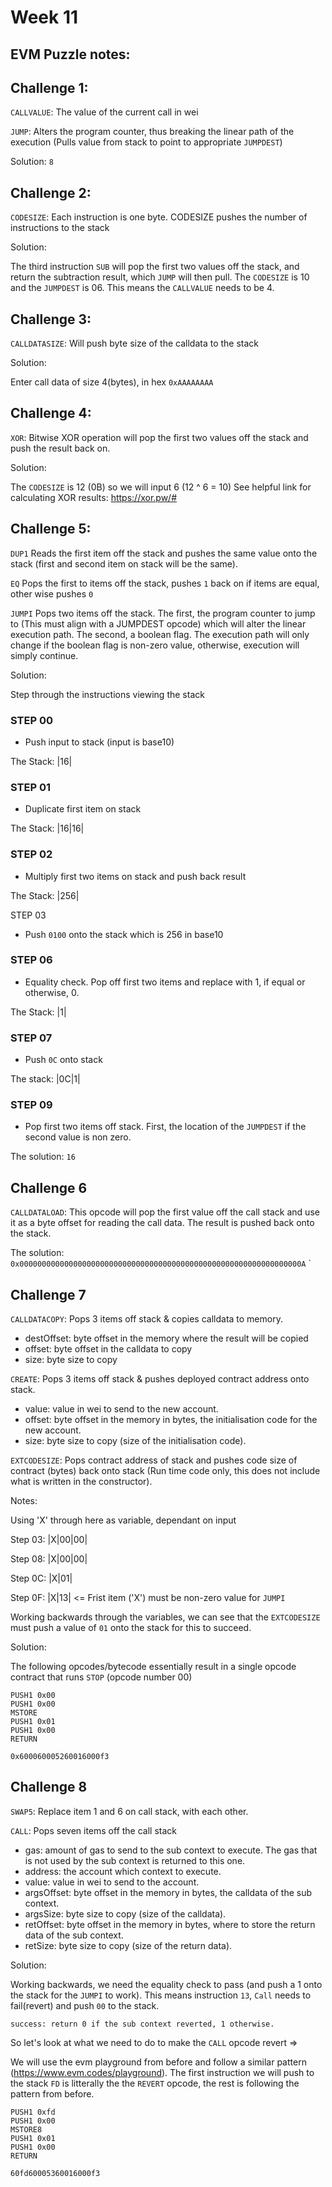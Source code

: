 # Week 11

## EVM Puzzle notes:

## Challenge 1:

`CALLVALUE`: The value of the current call in wei

`JUMP`: Alters the program counter, thus breaking the linear path of the execution (Pulls value from stack to point to appropriate `JUMPDEST`)

Solution: `8`

## Challenge 2:

`CODESIZE`: Each instruction is one byte. CODESIZE pushes the number of instructions to the stack

Solution:

The third instruction `SUB` will pop the first two values off the stack, and return the subtraction result, which `JUMP` will then pull. The `CODESIZE` is 10 and the `JUMPDEST` is 06. This means the `CALLVALUE` needs to be 4.

## Challenge 3:

`CALLDATASIZE`: Will push byte size of the calldata to the stack

Solution:

Enter call data of size 4(bytes), in hex `0xAAAAAAAA`

## Challenge 4:

`XOR`: Bitwise XOR operation will pop the first two values off the stack and push the result back on.

Solution:

The `CODESIZE` is 12 (0B) so we will input 6 (12 ^ 6 = 10)
See helpful link for calculating XOR results: https://xor.pw/#

## Challenge 5:

`DUP1` Reads the first item off the stack and pushes the same value onto the stack (first and second item on stack will be the same).

`EQ` Pops the first to items off the stack, pushes `1` back on if items are equal, other wise pushes `0`

`JUMPI` Pops two items off the stack. The first, the program counter to jump to (This must align with a JUMPDEST opcode) which will alter the linear execution path. The second, a boolean flag. The execution path will only change if the boolean flag is non-zero value, otherwise, execution will simply continue.

Solution:

Step through the instructions viewing the stack

### STEP 00
- Push input to stack (input is base10)

The Stack: |16|

### STEP 01
- Duplicate first item on stack

The Stack: |16|16|

### STEP 02
 - Multiply first two items on stack and push back result

The Stack: |256|

STEP 03
- Push `0100` onto the stack which is 256 in base10

### STEP 06
- Equality check. Pop off first two items and replace with 1, if equal or otherwise, 0.

The Stack: |1|

### STEP 07
- Push `0C` onto stack

The stack: |0C|1|

### STEP 09
- Pop first two items off stack. First, the location of the `JUMPDEST` if the second value is non zero.

The solution: `16`

## Challenge 6

`CALLDATALOAD`: This opcode will pop the first value off the call stack and use it as a byte offset for reading the call data. The result is pushed back onto the stack.

The solution: `0x000000000000000000000000000000000000000000000000000000000000000A`
`
## Challenge 7

`CALLDATACOPY`: Pops 3 items off stack & copies calldata to memory.
- destOffset: byte offset in the memory where the result will be copied
- offset: byte offset in the calldata to copy
- size: byte size to copy

`CREATE`: Pops 3 items off stack & pushes deployed contract address onto stack.
- value: value in wei to send to the new account.
- offset: byte offset in the memory in bytes, the initialisation code for the new account.
- size: byte size to copy (size of the initialisation code).


`EXTCODESIZE`: Pops contract address of stack and pushes code size of contract (bytes) back onto stack (Run time code only, this does not include what is written in the constructor).

Notes:

Using 'X' through here as variable, dependant on input

Step 03: |X|00|00|

Step 08: |X|00|00|

Step 0C: |X|01|

Step 0F: |X|13| <= Frist item ('X') must be non-zero value for `JUMPI`

Working backwards through the variables, we can see that the `EXTCODESIZE` must push a value of `01` onto the stack for this to succeed. 

Solution:

The following opcodes/bytecode essentially result in a single opcode contract that runs `STOP` (opcode number 00)
```
PUSH1 0x00
PUSH1 0x00
MSTORE
PUSH1 0x01
PUSH1 0x00
RETURN
```

`0x600060005260016000f3`

## Challenge 8

`SWAP5`: Replace item 1 and 6 on call stack, with each other.

`CALL`: Pops seven items off the call stack
- gas: amount of gas to send to the sub context to execute. The gas that is not used by the sub context is returned to this one.
- address: the account which context to execute.
- value: value in wei to send to the account.
- argsOffset: byte offset in the memory in bytes, the calldata of the sub context.
- argsSize: byte size to copy (size of the calldata).
- retOffset: byte offset in the memory in bytes, where to store the return data of the sub context.
- retSize: byte size to copy (size of the return data).

Solution: 

Working backwards, we need the equality check to pass (and push a 1 onto the stack for the `JUMPI` to work).
This means instruction `13`, `Call` needs to fail(revert) and push `00` to the stack.

`success: return 0 if the sub context reverted, 1 otherwise.`

So let's look at what we need to do to make the `CALL` opcode revert => 

We will use the evm playground from before and follow a similar pattern (https://www.evm.codes/playground). The first instruction we will push to the stack `FD` is litterally the the `REVERT` opcode, the rest is following the pattern from before. 

```
PUSH1 0xfd
PUSH1 0x00
MSTORE8
PUSH1 0x01
PUSH1 0x00
RETURN
```

`60fd60005360016000f3`